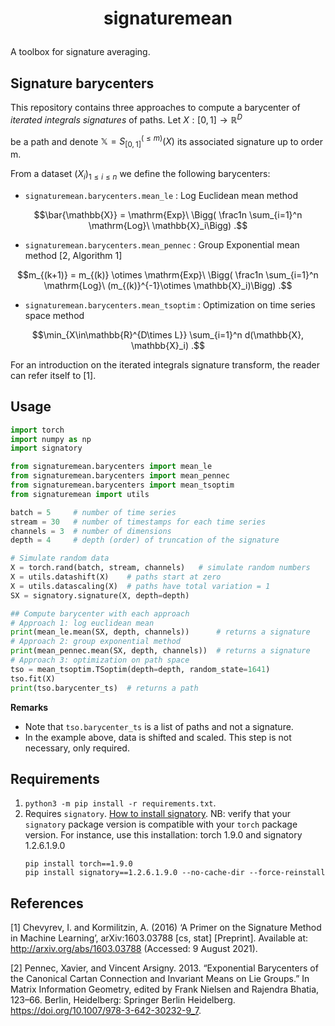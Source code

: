 # <p align='center'> signaturemean </p>

A toolbox for signature averaging.

## Signature barycenters

This repository contains three approaches to compute a barycenter of _iterated integrals signatures_ of paths. Let $X:[0,1]\to\mathbb{R}^D$

be a path and denote $\mathbb{X} = S_{[0,1]}^{(\leq m)}(X)$ its associated signature up to order m.

From a dataset $(X_i)_{1\leq i \leq n}$ we define the following barycenters:

-   `signaturemean.barycenters.mean_le` : Log Euclidean mean method

$$\bar{\mathbb{X}} = \mathrm{Exp}\ \Bigg( \frac1n \sum_{i=1}^n \mathrm{Log}\ \mathbb{X}_i\Bigg) .$$

-   `signaturemean.barycenters.mean_pennec` : Group Exponential mean method [2, Algorithm 1]

$$m_{(k+1)} = m_{(k)} \otimes \mathrm{Exp}\ \Bigg( \frac1n \sum_{i=1}^n \mathrm{Log}\ (m_{(k)}^{-1}\otimes \mathbb{X}_i)\Bigg) .$$

-   `signaturemean.barycenters.mean_tsoptim` : Optimization on time series space method

$$\min_{X\in\mathbb{R}^{D\times L}} \sum_{i=1}^n d(\mathbb{X}, \mathbb{X}_i) .$$


For an introduction on the iterated integrals signature transform, the reader can refer itself to [1].

## Usage

``` python
import torch
import numpy as np
import signatory

from signaturemean.barycenters import mean_le
from signaturemean.barycenters import mean_pennec
from signaturemean.barycenters import mean_tsoptim
from signaturemean import utils

batch = 5     # number of time series
stream = 30   # number of timestamps for each time series
channels = 3  # number of dimensions
depth = 4     # depth (order) of truncation of the signature

# Simulate random data
X = torch.rand(batch, stream, channels)   # simulate random numbers
X = utils.datashift(X)    # paths start at zero
X = utils.datascaling(X)  # paths have total variation = 1
SX = signatory.signature(X, depth=depth)

## Compute barycenter with each approach
# Approach 1: log euclidean mean
print(mean_le.mean(SX, depth, channels))      # returns a signature
# Approach 2: group exponential method
print(mean_pennec.mean(SX, depth, channels))  # returns a signature
# Approach 3: optimization on path space
tso = mean_tsoptim.TSoptim(depth=depth, random_state=1641)
tso.fit(X)
print(tso.barycenter_ts)  # returns a path
```

**Remarks**

-   Note that `tso.barycenter_ts` is a list of paths and not a signature.
-   In the example above, data is shifted and scaled. This step is not necessary, only required.

## Requirements

1.  `python3 -m pip install -r requirements.txt`.
2.  Requires `signatory`. [How to install signatory](https://signatory.readthedocs.io/en/latest/pages/usage/installation.html). NB: verify that your `signatory` package version is compatible with your `torch` package version. For instance, use this installation: torch 1.9.0 and signatory 1.2.6.1.9.0
    ```
    pip install torch==1.9.0
    pip install signatory==1.2.6.1.9.0 --no-cache-dir --force-reinstall
    ```



<!-- ## Example -->

<!-- <img src="./figures/gaussian_process.png" width="50%" />

Figure: Representation in three-dimensional path space of various barycenters. Inputs are gaussian processes with RBF kernel. Parameters: depth is the truncation order of the signature; obs is the number of inputs; length is the number of timestamps. -->

## References

[1] Chevyrev, I. and Kormilitzin, A. (2016) ‘A Primer on the Signature Method in Machine Learning’, arXiv:1603.03788 [cs, stat] [Preprint]. Available at: http://arxiv.org/abs/1603.03788 (Accessed: 9 August 2021).

[2] Pennec, Xavier, and Vincent Arsigny. 2013. “Exponential Barycenters of the Canonical Cartan Connection and Invariant Means on Lie Groups.” In Matrix Information Geometry, edited by Frank Nielsen and Rajendra Bhatia, 123–66. Berlin, Heidelberg: Springer Berlin Heidelberg. https://doi.org/10.1007/978-3-642-30232-9_7.

